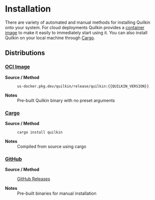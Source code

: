 # Installation

There are variety of automated and manual methods for installing Quilkin onto
your system. For cloud deployments Quilkin provides a [container image](#oci-image)
to make it easily to immediately start using it. You can also install Quilkin on
your local machine through [Cargo](#cargo).

## Distributions

### [OCI Image](https://us-docker.pkg.dev/quilkin/release/quilkin)

<dl>
  <dt><strong>Source / Method</strong></dt>
  <dd>

```
us-docker.pkg.dev/quilkin/release/quilkin:{{QUILKIN_VERSION}}
```

  </dd>
  <dt><strong>Notes</strong></dt>
  <dd>Pre-built Quilkin binary with no preset arguments</dd>
</dl>

### [Cargo](https://lib.rs/crates/quilkin)

<dl>
  <dt><strong>Source / Method</strong></dt>
  <dd>

```
cargo install quilkin
```

  </dd>
  <dt><strong>Notes</strong></dt>
  <dd>Compiled from source using cargo</dd>
</dl>

### [GitHub](https://github.com/googleforgames/quilkin)

<dl>
  <dt><strong>Source / Method</strong></dt>
  <dd>

[GitHub Releases](https://github.com/googleforgames/quilkin/releases)

  </dd>
  <dt><strong>Notes</strong></dt>
  <dd>Pre-built binaries for manual installation</dd>
</dl>
